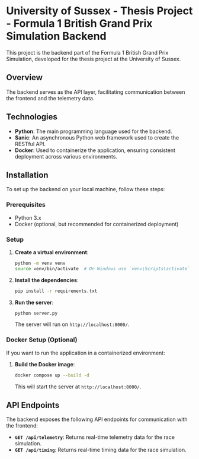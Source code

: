 # University of Sussex - Thesis Project - Formula 1 British Grand Prix Simulation Backend

This project is the backend part of the Formula 1 British Grand Prix Simulation, developed for the thesis project at the University of Sussex.

## Overview

The backend serves as the API layer, facilitating communication between the frontend and the telemetry data.

## Technologies

- **Python**: The main programming language used for the backend.
- **Sanic**: An asynchronous Python web framework used to create the RESTful API.
- **Docker**: Used to containerize the application, ensuring consistent deployment across various environments.

## Installation

To set up the backend on your local machine, follow these steps:

### Prerequisites

- Python 3.x
- Docker (optional, but recommended for containerized deployment)

### Setup

1. **Create a virtual environment**:
    ```bash
    python -m venv venv
    source venv/bin/activate  # On Windows use `venv\Scripts\activate`
    ```

2. **Install the dependencies**:
    ```bash
    pip install -r requirements.txt
    ```
3. **Run the server**:
    ```bash
    python server.py
    ```

    The server will run on `http://localhost:8000/`.

### Docker Setup (Optional)

If you want to run the application in a containerized environment:

1. **Build the Docker image**:
    ```bash
    docker compose up --build -d
    ```

    This will start the server at `http://localhost:8000/`.

## API Endpoints

The backend exposes the following API endpoints for communication with the frontend:

- **`GET /api/telemetry`**: Returns real-time telemetry data for the race simulation.
- **`GET /api/timing`**: Returns real-time timing data for the race simulation.